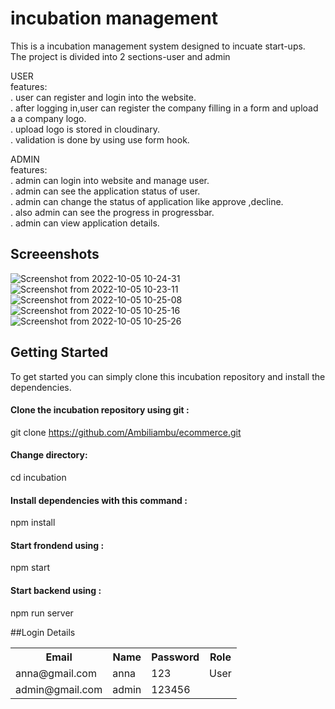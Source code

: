 # incubation management

This is a incubation management system designed  to incuate start-ups.<br/>
The project is divided into 2 sections-user and admin<br/>

USER<br/>
features:<br/>
. user can register and login into the website.<br/>
. after logging in,user can register the company filling in a form and upload a a company logo.<br/>
. upload logo is stored in cloudinary.<br/>
. validation is done by using use form hook.<br/>

ADMIN<br/>
features:<br/>
. admin can login into website and manage user.<br/>
. admin can see the application status of user.<br/>
. admin can change the status of application like approve ,decline.<br/>
. also admin can see the progress in progressbar.<br/>
. admin can view application details.<br/>

## Screeenshots
![Screenshot from 2022-10-05 10-24-31](https://user-images.githubusercontent.com/99420180/193984464-1372c3ef-e309-4367-8315-baf68bdd7e8f.png)
![Screenshot from 2022-10-05 10-23-11](https://user-images.githubusercontent.com/99420180/193984646-ac9ed2a4-6f45-4015-8ac9-4530198aa121.png)
![Screenshot from 2022-10-05 10-25-08](https://user-images.githubusercontent.com/99420180/193984682-5d650334-b0e9-4cbd-be58-8230f17ab81c.png)
![Screenshot from 2022-10-05 10-25-16](https://user-images.githubusercontent.com/99420180/193984706-7be2bea5-c4eb-4a03-a3cf-864ea4eeada2.png)
![Screenshot from 2022-10-05 10-25-26](https://user-images.githubusercontent.com/99420180/193984721-65085670-bc4a-4aa3-a271-f7bf55b03e56.png)

## Getting Started

To get started you can simply clone this incubation repository and  install the dependencies.
 
 #### Clone the incubation repository using git :<br/>
 
 git clone https://github.com/Ambiliambu/ecommerce.git </h6><br/>
 
 #### Change directory:
 
 cd  incubation <br/>

#### Install dependencies with this command :<br/>
 
 npm install <br/>
 
 #### Start frondend using :<br/>
 
 npm start
 
  #### Start backend using :<br/>
  
  npm run server
  
  
  ##Login Details
  
  <table>
  <tr>
    <th>Email</th>
    <th>Name</th>
    <th>Password</th>
    <th>Role</th>
    
  
  </tr>
  <tr>
  <td>anna@gmail.com</td>
  <td>anna</td>
  <td>123</td>
  <td>User</td>
  </tr>
   <tr>
  <td>admin@gmail.com</td>
  <td>admin</td>
  <td>123456</td>
  <td></td>
  </tr>
  

</table>
